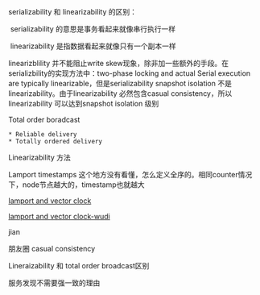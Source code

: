 



serializability 和 linearizability 的区别：

​	serializability 的意思是事务看起来就像串行执行一样

​	linearizability 是指数据看起来就像只有一个副本一样

linearizblility 并不能阻止write skew现象，除非加一些额外的手段。在serializbility的实现方法中：two-phase locking and  actual Serial execution are typically linearizable，但是serializability snapshot isolation 不是 linearizability。由于linearizability 必然包含casual consistency，所以linearizability 可以达到snapshot isolation 级别

Total order boradcast

	* Reliable delivery
	* Totally ordered delivery

Linearizability 方法





Lamport  timestamps 这个地方没有看懂，怎么定义全序的。相同counter情况下，node节点越大的，timestamp也就越大

[lamport and vector clock](https://lrita.github.io/2018/10/24/lamport-logical-clocks-vector-lock/)

[lamport and vector clock-wudi](https://www.cnblogs.com/foxmailed/archive/2012/01/11/2319854.html)



jian

朋友圈 casual consistency

Lineraizability 和 total order broadcast区别



服务发现不需要强一致的理由